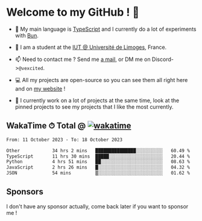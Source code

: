 # Welcome to my GitHub ! 🌃

- 🔭 My main language is [TypeScript](https://www.typescriptlang.org/) and I currently do a lot of experiments with [Bun](https://bun.sh).

- 🌱 I am a student at the [IUT @ Université de Limoges](https://iut.unilim.fr), France.

- 📫 Need to contact me ? Send me <a href="mailto:mikkel@milescode.dev">a mail</a>, or DM me on Discord->`@vexcited`.

- 💻 All my projects are open-source so you can see them all right here and on <a href="https://vexcited.vercel.app">my website</a> !

- 👀 I currently work on a lot of projects at the same time, look at the pinned projects to see my projects that I like the most currently.

## WakaTime ⏱ Total @ [![wakatime](https://wakatime.com/badge/user/0839e595-e07a-435c-8d59-ed95f2a3d6dd.svg)](https://wakatime.com/@0839e595-e07a-435c-8d59-ed95f2a3d6dd)

<!--START_SECTION:waka-->

```txt
From: 11 October 2023 - To: 18 October 2023

Other            34 hrs 2 mins   ███████████████░░░░░░░░░░   60.49 %
TypeScript       11 hrs 30 mins  █████░░░░░░░░░░░░░░░░░░░░   20.44 %
Python           4 hrs 51 mins   ██░░░░░░░░░░░░░░░░░░░░░░░   08.63 %
JavaScript       2 hrs 26 mins   █░░░░░░░░░░░░░░░░░░░░░░░░   04.32 %
JSON             54 mins         ▒░░░░░░░░░░░░░░░░░░░░░░░░   01.62 %
```

<!--END_SECTION:waka-->

## Sponsors

I don't have any sponsor actually, come back later if you want to sponsor me !
